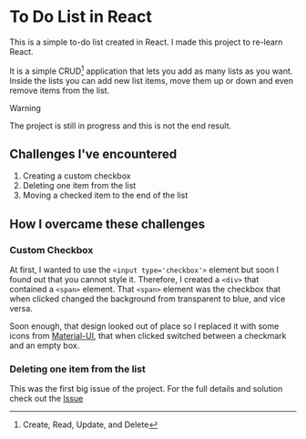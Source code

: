 # To Do List in React

This is a simple to-do list created in React. I made this project to re-learn React.

It is a simple CRUD[^1] application that lets you add as many lists as you want. Inside the lists you can add new list items, move them up or down and even remove items from the list.

> [!WARNING]
> The project is still in progress and this is not the end result.

## Challenges I've encountered

1. Creating a custom checkbox
2. Deleting one item from the list
3. Moving a checked item to the end of the list



## How I overcame these challenges

### Custom Checkbox

At first, I wanted to use the `<input type='checkbox'>` element but soon I found out that you cannot style it. Therefore, I created a  `<div>` that contained a `<span>` element. That `<span>` element was the checkbox that when clicked changed the background from transparent to blue, and vice versa.

Soon enough, that design looked out of place so I replaced it with some icons from [Material-UI](https://mui.com/material-ui/material-icons/), that when clicked switched between a checkmark and an empty box.

### Deleting one item from the list

This was the first big issue of the project. For the full details and solution check out the [Issue](https://github.com/alin1k/React-ToDoList/issues/1)




[^1]: Create, Read, Update, and Delete

